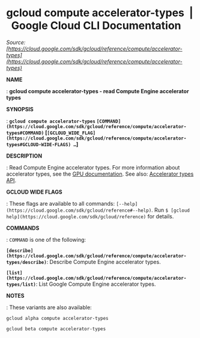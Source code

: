 # gcloud compute accelerator-types  |  Google Cloud CLI Documentation

*Source: [https://cloud.google.com/sdk/gcloud/reference/compute/accelerator-types](https://cloud.google.com/sdk/gcloud/reference/compute/accelerator-types)*

**NAME**

: **gcloud compute accelerator-types - read Compute Engine accelerator types**

**SYNOPSIS**

: **`gcloud compute accelerator-types` `[COMMAND](https://cloud.google.com/sdk/gcloud/reference/compute/accelerator-types#COMMAND)` [`[GCLOUD_WIDE_FLAG](https://cloud.google.com/sdk/gcloud/reference/compute/accelerator-types#GCLOUD-WIDE-FLAGS) …`]**

**DESCRIPTION**

: Read Compute Engine accelerator types.
For more information about accelerator types, see the [GPU documentation](https://cloud.google.com/compute/docs/gpus/).
See also: [Accelerator
types API](https://cloud.google.com/compute/docs/reference/rest/v1/acceleratorTypes).

**GCLOUD WIDE FLAGS**

: These flags are available to all commands: `[--help](https://cloud.google.com/sdk/gcloud/reference#--help)`.
Run `$ [gcloud help](https://cloud.google.com/sdk/gcloud/reference)` for details.

**COMMANDS**

: ``COMMAND`` is one of the following:

**`[describe](https://cloud.google.com/sdk/gcloud/reference/compute/accelerator-types/describe)`**:
Describe Compute Engine accelerator types.

**`[list](https://cloud.google.com/sdk/gcloud/reference/compute/accelerator-types/list)`**:
List Google Compute Engine accelerator types.

**NOTES**

: These variants are also available:

```
gcloud alpha compute accelerator-types
```

```
gcloud beta compute accelerator-types
```